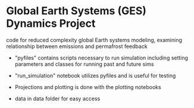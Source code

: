 # Global Earth Systems (GES) Dynamics Project
 
code for reduced complexity global Earth systems modeling, examining relationship between emissions and permafrost feedback

- "pyfiles" contains scripts necessary to run simulation including setting parameters and classes for running past and future sims

- "run_simulation" notebook utilizes pyfiles and is useful for testing

- Projections and plotting is done with the plotting notebooks

- data in data folder for easy access
